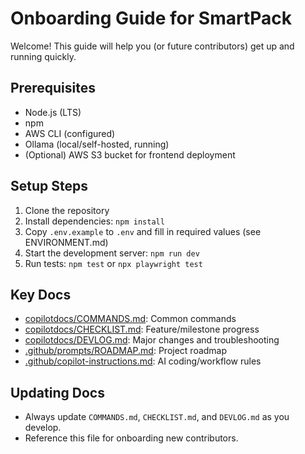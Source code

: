 <!--
This file provides onboarding instructions and key setup steps for new contributors to SmartPack.
Keep this comment at the top; do not overwrite or remove it when updating the document.

How to update: Update this doc whenever onboarding steps, prerequisites, or key docs change. Review after major project or process changes.
-->

# Onboarding Guide for SmartPack

Welcome! This guide will help you (or future contributors) get up and running quickly.

## Prerequisites

- Node.js (LTS)
- npm
- AWS CLI (configured)
- Ollama (local/self-hosted, running)
- (Optional) AWS S3 bucket for frontend deployment

## Setup Steps

1. Clone the repository
2. Install dependencies: `npm install`
3. Copy `.env.example` to `.env` and fill in required values (see ENVIRONMENT.md)
4. Start the development server: `npm run dev`
5. Run tests: `npm test` or `npx playwright test`

## Key Docs

- [copilotdocs/COMMANDS.md](../copilotdocs/COMMANDS.md): Common commands
- [copilotdocs/CHECKLIST.md](../copilotdocs/CHECKLIST.md): Feature/milestone progress
- [copilotdocs/DEVLOG.md](../copilotdocs/DEVLOG.md): Major changes and troubleshooting
- [.github/prompts/ROADMAP.md](../.github/prompts/ROADMAP.md): Project roadmap
- [.github/copilot-instructions.md](../.github/copilot-instructions.md): AI coding/workflow rules

## Updating Docs

- Always update `COMMANDS.md`, `CHECKLIST.md`, and `DEVLOG.md` as you develop.
- Reference this file for onboarding new contributors.
